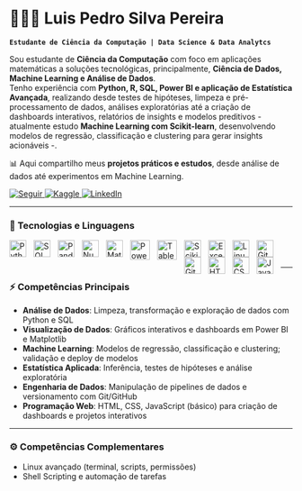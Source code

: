 # 👨🏻‍💻 Luis Pedro Silva Pereira

**`Estudante de Ciência da Computação | Data Science & Data Analytcs`**

Sou estudante de **Ciência da Computação** com foco em aplicações matemáticas a soluções tecnológicas, principalmente, **Ciência de Dados, Machine Learning e Análise de Dados**.  
Tenho experiência com **Python, R, SQL, Power BI e aplicação de Estatística Avançada**, realizando desde  testes de hipóteses, limpeza e pré-processamento de dados, análises exploratórias
até a criação de dashboards interativos, relatórios de insights e modelos preditivos - atualmente estudo **Machine Learning com Scikit-learn**, desenvolvendo modelos de regressão, classificação e clustering para gerar insights acionáveis -.

📊 Aqui compartilho meus **projetos práticos e estudos**, desde análise de dados até experimentos em Machine Learning.

<p align="left">
    <!-- GitHub -->
   <a href="https://github.com/luispedro-sl" target="_blank">
    <img 
        alt="Seguir" 
        title="Me siga no GitHub" 
        src="https://custom-icon-badges.demolab.com/badge/-Seguir-236ad3?style=for-the-badge&logo=github&logoColor=white&labelColor=1155ba"
    />
</a>
    </a>
<!-- Kaggle -->
    <a href="https://www.kaggle.com/luispedro2004" target="_blank">
        <img 
            alt="Kaggle" 
            title="Meus projetos no Kaggle" 
            src="https://custom-icon-badges.demolab.com/badge/-Kaggle-20BEFF?style=for-the-badge&logo=kaggle&logoColor=white"
        />
    </a>
 <!-- LinkedIn -->
    <a href="https://www.linkedin.com/in/luis-pedro-silva-pereira-aa553a376/" target="_blank" rel="noopener">
        <img 
            alt="LinkedIn" 
            title="Meu perfil no LinkedIn" 
            src="https://custom-icon-badges.demolab.com/badge/-LinkedIn-0A66C2?style=for-the-badge&logo=linkedin&logoColor=white"
        />
    </a>
</p>

---

### 🤖 Tecnologias e Linguagens

<img align="left" alt="Python" title="Python" width="30px" style="padding-right: 10px;" src="https://cdn.jsdelivr.net/gh/devicons/devicon@latest/icons/python/python-original.svg" />
<img align="left" alt="SQL" title="SQL" width="30px" style="padding-right: 10px;" src="https://cdn.jsdelivr.net/gh/devicons/devicon@latest/icons/mysql/mysql-original.svg" />
<img align="left" alt="Pandas" title="Pandas" width="30px" style="padding-right: 10px;" src="https://pandas.pydata.org/static/img/pandas_mark.svg" />
<img align="left" alt="Numpy" title="NumPy" width="30px" style="padding-right: 10px;" src="https://cdn.jsdelivr.net/gh/devicons/devicon/icons/numpy/numpy-original.svg" />
<img align="left" alt="Matplotlib" title="Matplotlib" width="30px" style="padding-right: 10px;" src="https://upload.wikimedia.org/wikipedia/commons/8/84/Matplotlib_icon.svg" />
<img align="left" alt="Power BI" title="Power BI" width="35px" style="padding-right:10px;" src="https://cdn.worldvectorlogo.com/logos/power-bi.svg" />
<img align="left" alt="Tableau" title="Tableau" width="35px" style="padding-right:10px;" src="https://cdn.worldvectorlogo.com/logos/tableau-software.svg" />
<img align="left" alt="Scikit-learn" title="Scikit-learn" width="30px" style="padding-right:10px;" src="https://upload.wikimedia.org/wikipedia/commons/0/05/Scikit_learn_logo_small.svg" />
<img align="left" alt="Excel" title="Excel" width="30px" style="padding-right: 10px;" src="https://cdn-icons-png.flaticon.com/512/732/732220.png" />
<img align="left" alt="Linux" title="Linux" width="30px" style="padding-right: 10px;" src="https://cdn.jsdelivr.net/gh/devicons/devicon@latest/icons/linux/linux-original.svg" />
<img align="left" alt="Git" title="Git" width="30px" style="padding-right: 10px;" src="https://cdn.jsdelivr.net/gh/devicons/devicon/icons/git/git-original.svg" />
<img align="left" alt="GitHub" title="GitHub" width="30px" style="padding-right: 10px;" src="https://cdn.jsdelivr.net/gh/devicons/devicon/icons/github/github-original.svg" />
<img align="left" alt="HTML5" title="HTML5" width="30px" style="padding-right: 10px;" src="https://cdn.jsdelivr.net/gh/devicons/devicon/icons/html5/html5-original.svg" />
<img align="left" alt="CSS3" title="CSS3" width="30px" style="padding-right: 10px;" src="https://cdn.jsdelivr.net/gh/devicons/devicon/icons/css3/css3-original.svg" />
<img align="left" alt="JavaScript" title="JavaScript" width="30px" style="padding-right: 10px;" src="https://cdn.jsdelivr.net/gh/devicons/devicon/icons/javascript/javascript-original.svg" />


<br/>
<br/>

---

### ⚡ Competências Principais

- **Análise de Dados**: Limpeza, transformação e exploração de dados com Python e SQL  
- **Visualização de Dados**: Gráficos interativos e dashboards em Power BI e Matplotlib  
- **Machine Learning**: Modelos de regressão, classificação e clustering; validação e deploy de modelos  
- **Estatística Aplicada**: Inferência, testes de hipóteses e análise exploratória  
- **Engenharia de Dados**: Manipulação de pipelines de dados e versionamento com Git/GitHub  
- **Programação Web**: HTML, CSS, JavaScript (básico) para criação de dashboards e projetos interativos

---

### ⚙️ Competências Complementares

- Linux avançado (terminal, scripts, permissões)  
- Shell Scripting e automação de tarefas  

